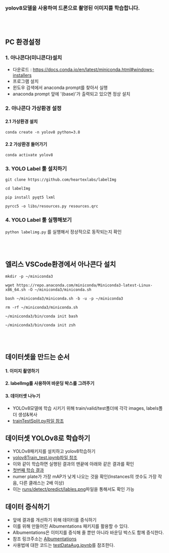 ### yolov8모델을 사용하여 드론으로 촬영된 이미지를 학습합니다.

<br>
<br>

## PC 환경설정
### 1. 아나콘다(미니콘다)설치
* 다운로드 : https://docs.conda.io/en/latest/miniconda.html#windows-installers
* 프로그램 설치
* 윈도우 검색에서 anaconda prompt를 찾아서 실행
* anaconda prompt 앞에 '(base)'가 출력되고 있으면 정상 설치

### 2. 아나콘다 가상환경 설정
#### 2.1 가상환경 설치
``` conda create -n yolov8 python=3.8 ```

#### 2.2 가상환경 들어가기
``` conda activate yolov8 ```

### 3. YOLO Label 툴 설치하기
``` git clone https://github.com/heartexlabs/labelImg ```

``` cd labelImg ```

``` pip install pyqt5 lxml ```

``` pyrcc5 -o libs/resources.py resources.qrc ```

### 4. YOLO Label 툴 실행해보기
``` python labelimg.py ``` 
를 실행해서 정상적으로 동작되는지 확인

<br>
<br>

## 엘리스 VSCode환경에서 아나콘다 설치

``` mkdir -p ~/miniconda3 ```

``` wget https://repo.anaconda.com/miniconda/Miniconda3-latest-Linux-x86_64.sh -O ~/miniconda3/miniconda.sh ```

``` bash ~/miniconda3/miniconda.sh -b -u -p ~/miniconda3 ```

``` rm -rf ~/miniconda3/miniconda.sh ```

``` ~/miniconda3/bin/conda init bash ```

``` ~/miniconda3/bin/conda init zsh ```

<br>
<br>

## 데이터셋을 만드는 순서
#### 1. 이미지 촬영하기
#### 2. labelImg를 사용하여 바운딩 박스를 그려주기
#### 3. 데이터셋 나누기
* YOLOv8모델에 학습 시키기 위해 train/valid/test폴더에 각각 images, labels폴더 생성&복사
* [trainTestSplit.py파일 참조](https://github.com/venture21/yolov8_drone/blob/main/trainTestSplit.py)

## 데이터셋 YOLOv8로 학습하기
* YOLOv8패키지를 설치하고 yolov8학습하기
* [yolov8Train_test.ipynb파일 참조](https://github.com/venture21/yolov8_drone/blob/main/yolov8Train_test.ipynb)
* 이와 같이 학습하면 실행된 결과의 맨끝에 아래와 같은 결과를 확인
* [첫번째 학습 결과](https://github.com/venture21/yolov8_drone/blob/main/train1_result.png)
* numer plate가 가장 mAP가 낮게 나오는 것을 확인(Instances의 갯수도 가장 작음, 다른 클래스는 2배 이상)
* 이는 [runs/detect/predict/lables.png](https://github.com/venture21/yolov8_drone/blob/main/labels1.png)파일을 통해서도 확인 가능

## 데이터 증식하기
* 앞에 결과를 개선하기 위해 데이터를 증식하기
* 이를 위해 만들어진 Albumentations 패키지를 활용할 수 있다.
* Albumentations은 이미지를 증식해 줄 뿐만 아니라 바운딩 박스도 함께 증식한다.
* 참조 링크주소는 [Albumentations](https://albumentations.ai/docs/getting_started/bounding_boxes_augmentation/)
* 사용법에 대한 코드는 [testDataAug.ipynb](https://github.com/venture21/yolov8_drone/blob/main/testDataAug.ipynb)를 참조한다.

